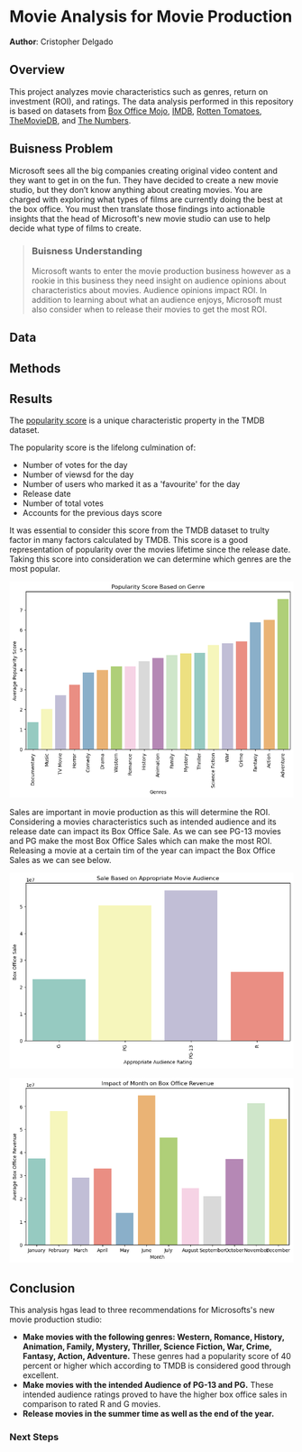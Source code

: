# Movie Analysis for Movie Production
**Author**: Cristopher Delgado 

## Overview 
This project analyzes movie characteristics such as genres, return on investment (ROI), and ratings. The data analysis performed in this repository is based on datasets from [Box Office Mojo](https://www.boxofficemojo.com/), [IMDB](https://www.imdb.com/), [Rotten Tomatoes](https://www.rottentomatoes.com/), [TheMovieDB](https://www.themoviedb.org/), and [The Numbers](https://www.the-numbers.com/).  
## Buisness Problem
Microsoft sees all the big companies creating original video content and they want to get in on the fun. They have decided to create a new movie studio, but they don’t know anything about creating movies. You are charged with exploring what types of films are currently doing the best at the box office. You must then translate those findings into actionable insights that the head of Microsoft's new movie studio can use to help decide what type of films to create.
> ### Buisness Understanding 
> Microsoft wants to enter the movie production business however as a rookie in this business they need insight on audience opinions about characteristics about movies. Audience opinions impact ROI. In addition to learning about what an audience enjoys, Microsoft must also consider when to release their movies to get the most ROI. 
## Data
## Methods
## Results 
The [popularity score](https://developer.themoviedb.org/docs/popularity-and-trending) is a unique characteristic property in the TMDB dataset. 

The popularity score is the lifelong culmination of: 
- Number of votes for the day 
- Number of viewsd for the day
- Number of users who marked it as a 'favourite' for the day 
- Release date
- Number of total votes 
- Accounts for the previous days score

It was essential to consider this score from the TMDB dataset to trulty factor in many factors calculated by TMDB. This score is a good representation of popularity over the movies lifetime since the release date. Taking this score into consideration we can determine which genres are the most popular. 

![Popularity Score Based on Genre](images/image.png)

Sales are important in movie production as this will determine the ROI. Considering a movies characteristics such as intended audience and its release date can impact its Box Office Sale. As we can see PG-13 movies and PG make the most Box Office Sales which can make the most ROI. Releasing a movie at a certain tim of the year can impact the Box Office Sales as we can see below. 

![Sale Based on Approrate Movie Audience](images/image-1.png)

![Sale Basesd on Month](images/image-2.png)

## Conclusion
This analysis hgas lead to three recommendations for Microsofts's new movie production studio:

- **Make movies with the following genres: Western, Romance, History, Animation, Family, Mystery, Thriller, Science Fiction, War, Crime, Fantasy, Action, Adventure.** These genres had a popularity score of 40 percent or higher which according to TMDB is considered good through excellent. 
- **Make movies with the intended Audience of PG-13 and PG.** These intended audience ratings proved to have the higher box office sales in comparison to rated R and G movies. 
- **Release movies in the summer time as well as the end of the year.** 

### Next Steps